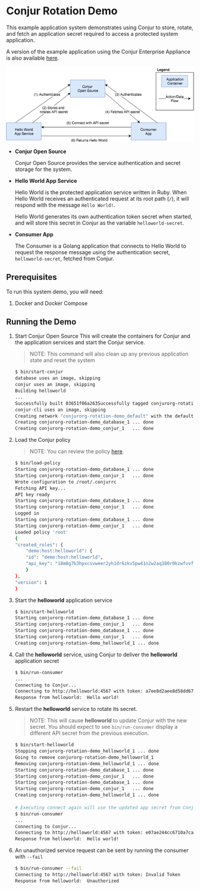 # Conjur Rotation Demo

This example application system demonstrates using Conjur to store,
rotate, and fetch an application secret required to access a 
protected system application. 

A version of the example application using the Conjur Enterprise Appliance
is also available [here](enterprise/README.md).

![System architecture](./design/system_overview.png "System Overview")


- **Conjur Open Source**  

    Conjur Open Source provides the service authentication and secret 
    storage for the system.  

- **Hello World App Service**

    Hello World is the protected application service written in Ruby.
    When Hello World receives an authenticated request at its root 
    path (`/`), it will respond with the message `Hello World!`.

    Hello World generates its own authentication token secret when started,
    and will store this secret in Conjur as the variable `helloworld-secret`.

- **Consumer App**

    The Consumer is a Golang application that connects to Hello World to 
    request the response message using the authentication secret, `helloworld-secret`,
    fetched from Conjur.


## Prerequisites

To run this system demo, you will need:

1. Docker and Docker Compose

## Running the Demo

1. Start Conjur Open Source
    This will create the containers for Conjur and the application services
    and start the Conjur service.

    > NOTE: This command will also clean up any previous application state and
    > reset the system

    ```bash
    $ bin/start-conjur
    database uses an image, skipping
    conjur uses an image, skipping
    Building helloworld
    ...
    Successfully built 03651f06a263Successfully tagged conjurorg-rotation-demo:latest
    conjur-cli uses an image, skipping
    Creating network "conjurorg-rotation-demo_default" with the default driver
    Creating conjurorg-rotation-demo_database_1 ... done
    Creating conjurorg-rotation-demo_conjur_1   ... done
    ```

2. Load the Conjur policy

    > NOTE: You can review the policy [here](cli/policy.yaml).
    
    ```bash
    $ bin/load-policy
    Starting conjurorg-rotation-demo_database_1 ... done
    Starting conjurorg-rotation-demo_conjur_1   ... done
    Wrote configuration to /root/.conjurrc
    Fetching API key...
    API key ready
    Starting conjurorg-rotation-demo_database_1 ... done
    Starting conjurorg-rotation-demo_conjur_1   ... done
    Logged in
    Starting conjurorg-rotation-demo_database_1 ... done
    Starting conjurorg-rotation-demo_conjur_1   ... done
    Loaded policy 'root'
    {
    "created_roles": {
        "demo:host:helloworld": {
        "id": "demo:host:helloworld",
        "api_key": "18m8g7b3hpxcsvweer2yh1dr6zkv5pw41n2w2aq380r0kzwfvvfe"
        }
    },
    "version": 1
    }
    ```

3. Start the **helloworld** application service

    ```bash
    $ bin/start-helloworld
    Starting conjurorg-rotation-demo_database_1 ... done
    Starting conjurorg-rotation-demo_conjur_1   ... done
    Starting conjurorg-rotation-demo_database_1 ... done
    Starting conjurorg-rotation-demo_conjur_1   ... done
    Creating conjurorg-rotation-demo_helloworld_1 ... done
    ```

4. Call the **helloworld** service, using Conjur to deliver the **helloworld** application secret

    ```bash
    $ bin/run-consumer
    ...
    Connecting to Conjur...
    Connecting to http://helloworld:4567 with token: a7ee8d2aee8d58dd671c8817e4b88a0a578bf085
    Response from helloworld:  Hello world!
    ```

5. Restart the **helloworld** service to rotate its secret.

    > NOTE: This will cause **helloworld** to update Conjur with the new secret.
    > You should expect to see `bin/run-consumer` display a different API secret
    > from the previous execution.

    ```bash
    $ bin/start-helloworld
    Stopping conjurorg-rotation-demo_helloworld_1 ... done
    Going to remove conjurorg-rotation-demo_helloworld_1
    Removing conjurorg-rotation-demo_helloworld_1 ... done
    Starting conjurorg-rotation-demo_database_1 ... done
    Starting conjurorg-rotation-demo_conjur_1   ... done
    Starting conjurorg-rotation-demo_database_1 ... done
    Starting conjurorg-rotation-demo_conjur_1   ... done
    Creating conjurorg-rotation-demo_helloworld_1 ... done

    # Executing connect again will use the updated app secret from Conjur
    $ bin/run-consumer
    ...
    Connecting to Conjur...
    Connecting to http://helloworld:4567 with token: e07ae244cc6710a7ca3df4cc938ce65c511c29a4
    Response from helloworld:  Hello world!
    ```

6. An unauthorized service request can be sent by running the consumer
   with `--fail`

    ```bash
    $ bin/run-consumer --fail
    Connecting to http://helloworld:4567 with token: Invalid Token
    Response from helloworld:  Unauthorized
    ```
